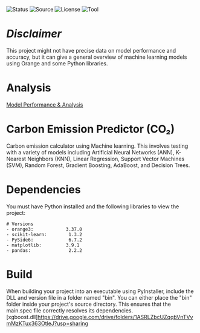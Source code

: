 ![Status](https://badgen.net/badge/Status/Development/red?icon=github)
![Source](https://badgen.net/badge/Source/Research/blue)
![License](https://badgen.net/badge/license/MIT/green)
![Tool](https://badgen.net/badge/Tool/Orange3/orange?icon)

# _Disclaimer_

This project might not have precise data on model performance and accuracy, but it can give a general overview of machine learning models using Orange and some Python libraries.

# Analysis
[Model Performance & Analysis](https://drive.google.com/drive/folders/1BUBQCnkgwcWpBDI7zol2hwN2HftznDDr?usp=sharing)

# Carbon Emission Predictor (CO₂)

Carbon emission calculator using Machine learning. This involves testing with a variety of models including Artificial Neural Networks (ANN), K-Nearest Neighbors (KNN), Linear Regression, Support Vector Machines (SVM), Random Forest, Gradient Boosting, AdaBoost, and Decision Trees.

# Dependencies
You must have Python installed and the following libraries to view the project:
```
# Versions
- orange3:            3.37.0
- scikit-learn:        1.3.2
- PySide6:             6.7.2
- matplotlib:         3.9.1
- pandas:              2.2.2

```

# Build
When building your project into an executable using PyInstaller, include the DLL and version file in a folder named "bin". You can either place the "bin" folder inside your project's source directory. This ensures that the main.spec file correctly resolves its dependencies.
[xgboost.dll]https://drive.google.com/drive/folders/1ASRLZbcUZqqbVnTVvmMzKTux363OtleJ?usp=sharing
